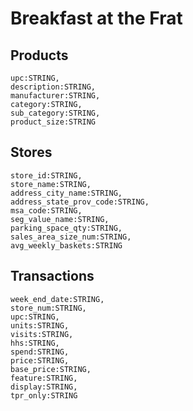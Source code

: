 # Breakfast at the Frat

## Products

```
upc:STRING,
description:STRING,
manufacturer:STRING,
category:STRING,
sub_category:STRING,
product_size:STRING
```

## Stores

```
store_id:STRING,
store_name:STRING,
address_city_name:STRING,
address_state_prov_code:STRING,
msa_code:STRING,
seg_value_name:STRING,
parking_space_qty:STRING,
sales_area_size_num:STRING,
avg_weekly_baskets:STRING
```

## Transactions

```
week_end_date:STRING,
store_num:STRING,
upc:STRING,
units:STRING,
visits:STRING,
hhs:STRING,
spend:STRING,
price:STRING,
base_price:STRING,
feature:STRING,
display:STRING,
tpr_only:STRING
```
